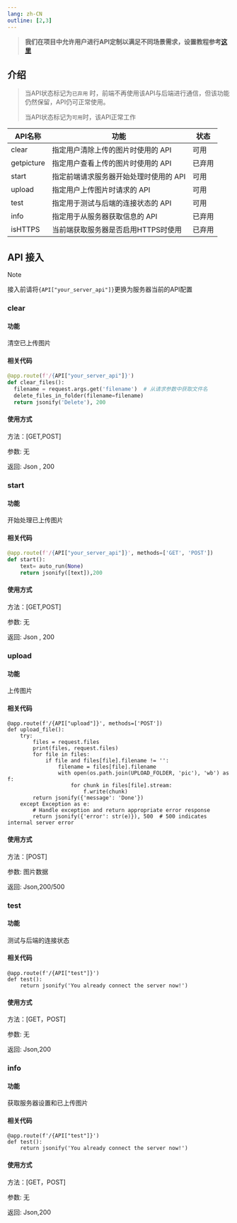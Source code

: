 ```yaml
---
lang: zh-CN
outline: [2,3]
---
```



> **我们在项目中允许用户进行API定制以满足不同场景需求，设置教程参考[这里](/Docs/help-docs#用户端配置)**

## 介绍

> 当API状态标记为`已弃用` 时，前端不再使用该API与后端进行通信，但该功能仍然保留，API仍可正常使用。
>
> 当API状态标记为`可用`时，该API正常工作

| API名称    | 功能                                   | 状态   |
| ---------- | -------------------------------------- | ------ |
| clear      | 指定用户清除上传的图片时使用的 API     | 可用   |
| getpicture | 指定用户查看上传的图片时使用的 API     | 已弃用 |
| start      | 指定前端请求服务器开始处理时使用的 API | 可用   |
| upload     | 指定用户上传图片时请求的 API           | 可用   |
| test       | 指定用于测试与后端的连接状态的 API     | 可用   |
| info       | 指定用于从服务器获取信息的 API         | 已弃用 |
| isHTTPS    | 当前端获取服务器是否启用HTTPS时使用    | 已弃用 |

## API 接入

> [!NOTE]
>
> 接入前请将`{API["your_server_api"]}`更换为服务器当前的API配置



### clear

#### 功能

清空已上传图片

#### 相关代码

```Python
@app.route(f'/{API["your_server_api"]}')
def clear_files():
  filename = request.args.get('filename')  # 从请求参数中获取文件名
  delete_files_in_folder(filename=filename)
  return jsonify('Delete'), 200
```

#### 使用方式

方法：[GET,POST]

参数: 无

返回: Json , 200

### start

#### 功能

开始处理已上传图片

#### 相关代码

```Python
@app.route(f'/{API["your_server_api"]}', methods=['GET', 'POST'])
def start():
    text= auto_run(None)
    return jsonify([text]),200
```

#### 使用方式

方法：[GET,POST]

参数: 无

返回: Json , 200

### upload

#### 功能

上传图片

#### 相关代码

```
@app.route(f'/{API["upload"]}', methods=['POST'])
def upload_file():
    try:
        files = request.files
        print(files, request.files)
        for file in files:
            if file and files[file].filename != '':
                filename = files[file].filename
                with open(os.path.join(UPLOAD_FOLDER, 'pic'), 'wb') as f:
                    for chunk in files[file].stream:
                        f.write(chunk)
        return jsonify({'message': 'Done'})
    except Exception as e:
        # Handle exception and return appropriate error response
        return jsonify({'error': str(e)}), 500  # 500 indicates internal server error
```

#### 使用方式

方法：[POST]

参数: 图片数据

返回: Json,200/500

### test

#### 功能

测试与后端的连接状态

#### 相关代码

```
@app.route(f'/{API["test"]}')
def test():
    return jsonify('You already connect the server now!')
```

#### 使用方式

方法：[GET，POST]

参数: 无

返回: Json,200

### info

#### 功能

获取服务器设置和已上传图片

#### 相关代码

```
@app.route(f'/{API["test"]}')
def test():
    return jsonify('You already connect the server now!')
```

#### 使用方式

方法：[GET，POST]

参数: 无

返回: Json,200
